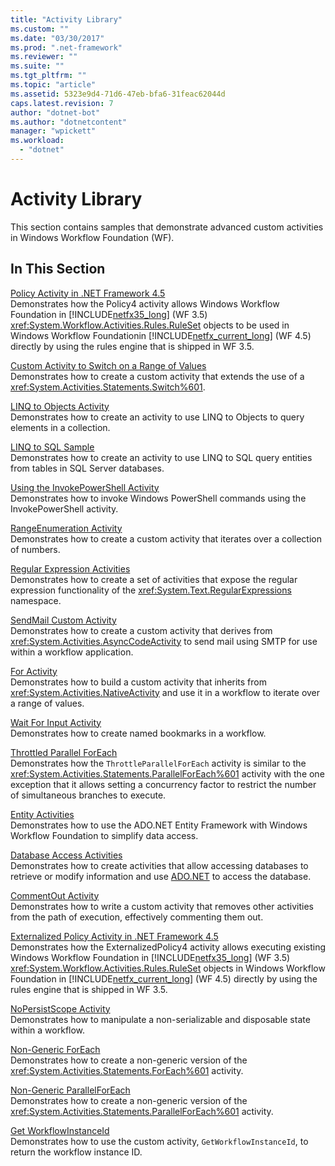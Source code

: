 ```yaml
---
title: "Activity Library"
ms.custom: ""
ms.date: "03/30/2017"
ms.prod: ".net-framework"
ms.reviewer: ""
ms.suite: ""
ms.tgt_pltfrm: ""
ms.topic: "article"
ms.assetid: 5323e9d4-71d6-47eb-bfa6-31feac62044d
caps.latest.revision: 7
author: "dotnet-bot"
ms.author: "dotnetcontent"
manager: "wpickett"
ms.workload: 
  - "dotnet"
---
```

# Activity Library
This section contains samples that demonstrate advanced custom activities in Windows Workflow Foundation (WF).  
  
## In This Section  
 [Policy Activity in .NET Framework 4.5](../../../../docs/framework/windows-workflow-foundation/samples/policy-activity-in-net-framework-4-5.md)  
 Demonstrates how the Policy4 activity allows Windows Workflow Foundation in [!INCLUDE[netfx35_long](../../../../includes/netfx35-long-md.md)] (WF 3.5) <xref:System.Workflow.Activities.Rules.RuleSet> objects to be used in Windows Workflow Foundationin [!INCLUDE[netfx_current_long](../../../../includes/netfx-current-long-md.md)] (WF 4.5) directly by using the rules engine that is shipped in WF 3.5.  
  
 [Custom Activity to Switch on a Range of Values](../../../../docs/framework/windows-workflow-foundation/samples/custom-activity-to-switch-on-a-range-of-values.md)  
 Demonstrates how to create a custom activity that extends the use of a <xref:System.Activities.Statements.Switch%601>.  
  
 [LINQ to Objects Activity](../../../../docs/framework/windows-workflow-foundation/samples/linq-to-objects-activity.md)  
 Demonstrates how to create an activity to use LINQ to Objects to query elements in a collection.  
  
 [LINQ to SQL Sample](../../../../docs/framework/windows-workflow-foundation/samples/linq-to-sql-sample.md)  
 Demonstrates how to create an activity to use LINQ to SQL query entities from tables in SQL Server databases.  
  
 [Using the InvokePowerShell Activity](../../../../docs/framework/windows-workflow-foundation/samples/using-the-invokepowershell-activity.md)  
 Demonstrates how to invoke Windows PowerShell commands using the InvokePowerShell activity.  
  
 [RangeEnumeration Activity](../../../../docs/framework/windows-workflow-foundation/samples/rangeenumeration-activity.md)  
 Demonstrates how to create a custom activity that iterates over a collection of numbers.  
  
 [Regular Expression Activities](../../../../docs/framework/windows-workflow-foundation/samples/regular-expression-activities.md)  
 Demonstrates how to create a set of activities that expose the regular expression functionality of the <xref:System.Text.RegularExpressions> namespace.  
  
 [SendMail Custom Activity](../../../../docs/framework/windows-workflow-foundation/samples/sendmail-custom-activity.md)  
 Demonstrates how to create a custom activity that derives from <xref:System.Activities.AsyncCodeActivity> to send mail using SMTP for use within a workflow application.  
  
 [For Activity](../../../../docs/framework/windows-workflow-foundation/samples/for-activity.md)  
 Demonstrates how to build a custom activity that inherits from <xref:System.Activities.NativeActivity> and use it in a workflow to iterate over a range of values.  
  
 [Wait For Input Activity](../../../../docs/framework/windows-workflow-foundation/samples/wait-for-input-activity.md)  
 Demonstrates how to create named bookmarks in a workflow.  
  
 [Throttled Parallel ForEach](../../../../docs/framework/windows-workflow-foundation/samples/throttled-parallel-foreach.md)  
 Demonstrates how the `ThrottleParallelForEach` activity is similar to the <xref:System.Activities.Statements.ParallelForEach%601> activity with the one exception that it allows setting a concurrency factor to restrict the number of simultaneous branches to execute.  
  
 [Entity Activities](../../../../docs/framework/windows-workflow-foundation/samples/entity-activities.md)  
 Demonstrates how to use the ADO.NET Entity Framework with Windows Workflow Foundation to simplify data access.  
  
 [Database Access Activities](../../../../docs/framework/windows-workflow-foundation/samples/database-access-activities.md)  
 Demonstrates how to create activities that allow accessing databases to retrieve or modify information and use [ADO.NET](http://go.microsoft.com/fwlink/?LinkId=166081) to access the database.  
  
 [CommentOut Activity](../../../../docs/framework/windows-workflow-foundation/samples/commentout-activity.md)  
 Demonstrates how to write a custom activity that removes other activities from the path of execution, effectively commenting them out.  
  
 [Externalized Policy Activity in .NET Framework 4.5](../../../../docs/framework/windows-workflow-foundation/samples/externalized-policy-activity-in-net-framework-4-5.md)  
 Demonstrates how the ExternalizedPolicy4 activity allows executing existing Windows Workflow Foundation in [!INCLUDE[netfx35_long](../../../../includes/netfx35-long-md.md)] (WF 3.5) <xref:System.Workflow.Activities.Rules.RuleSet> objects in Windows Workflow Foundation in [!INCLUDE[netfx_current_long](../../../../includes/netfx-current-long-md.md)] (WF 4.5) directly by using the rules engine that is shipped in WF 3.5.  
  
 [NoPersistScope Activity](../../../../docs/framework/windows-workflow-foundation/samples/nopersistscope-activity.md)  
 Demonstrates how to manipulate a non-serializable and disposable state within a workflow.  
  
 [Non-Generic ForEach](../../../../docs/framework/windows-workflow-foundation/samples/non-generic-foreach.md)  
 Demonstrates how to create a non-generic version of the <xref:System.Activities.Statements.ForEach%601> activity.  
  
 [Non-Generic ParallelForEach](../../../../docs/framework/windows-workflow-foundation/samples/non-generic-parallelforeach.md)  
 Demonstrates how to create a non-generic version of the <xref:System.Activities.Statements.ParallelForEach%601> activity.  
  
 [Get WorkflowInstanceId](../../../../docs/framework/windows-workflow-foundation/samples/get-workflowinstanceid.md)  
 Demonstrates how to use the custom activity, `GetWorkflowInstanceId`, to return the workflow instance ID.
